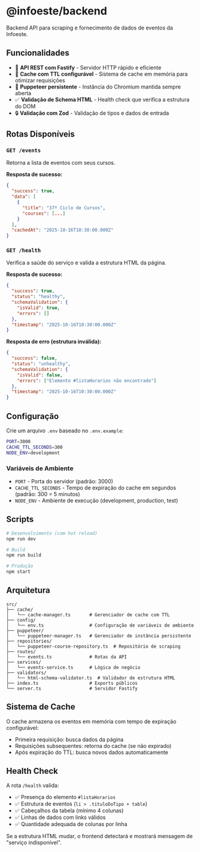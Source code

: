 # @infoeste/backend

Backend API para scraping e fornecimento de dados de eventos da Infoeste.

## Funcionalidades

- 🚀 **API REST com Fastify** - Servidor HTTP rápido e eficiente
- 🔄 **Cache com TTL configurável** - Sistema de cache em memória para otimizar requisições
- 🤖 **Puppeteer persistente** - Instância do Chromium mantida sempre aberta
- ✅ **Validação de Schema HTML** - Health check que verifica a estrutura do DOM
- 🔒 **Validação com Zod** - Validação de tipos e dados de entrada

## Rotas Disponíveis

### `GET /events`

Retorna a lista de eventos com seus cursos.

**Resposta de sucesso:**
```json
{
  "success": true,
  "data": [
    {
      "title": "37º Ciclo de Cursos",
      "courses": [...]
    }
  ],
  "cachedAt": "2025-10-16T10:30:00.000Z"
}
```

### `GET /health`

Verifica a saúde do serviço e valida a estrutura HTML da página.

**Resposta de sucesso:**
```json
{
  "success": true,
  "status": "healthy",
  "schemaValidation": {
    "isValid": true,
    "errors": []
  },
  "timestamp": "2025-10-16T10:30:00.000Z"
}
```

**Resposta de erro (estrutura inválida):**
```json
{
  "success": false,
  "status": "unhealthy",
  "schemaValidation": {
    "isValid": false,
    "errors": ["Elemento #listaHorarios não encontrado"]
  },
  "timestamp": "2025-10-16T10:30:00.000Z"
}
```

## Configuração

Crie um arquivo `.env` baseado no `.env.example`:

```bash
PORT=3000
CACHE_TTL_SECONDS=300
NODE_ENV=development
```

### Variáveis de Ambiente

- `PORT` - Porta do servidor (padrão: 3000)
- `CACHE_TTL_SECONDS` - Tempo de expiração do cache em segundos (padrão: 300 = 5 minutos)
- `NODE_ENV` - Ambiente de execução (development, production, test)

## Scripts

```bash
# Desenvolvimento (com hot reload)
npm run dev

# Build
npm run build

# Produção
npm start
```

## Arquitetura

```
src/
├── cache/
│   └── cache-manager.ts       # Gerenciador de cache com TTL
├── config/
│   └── env.ts                 # Configuração de variáveis de ambiente
├── puppeteer/
│   └── puppeteer-manager.ts   # Gerenciador de instância persistente
├── repositories/
│   └── puppeteer-course-repository.ts  # Repositório de scraping
├── routes/
│   └── events.ts              # Rotas da API
├── services/
│   └── events-service.ts      # Lógica de negócio
├── validators/
│   └── html-schema-validator.ts  # Validador de estrutura HTML
├── index.ts                   # Exports públicos
└── server.ts                  # Servidor Fastify
```

## Sistema de Cache

O cache armazena os eventos em memória com tempo de expiração configurável:

- Primeira requisição: busca dados da página
- Requisições subsequentes: retorna do cache (se não expirado)
- Após expiração do TTL: busca novos dados automaticamente

## Health Check

A rota `/health` valida:

- ✅ Presença do elemento `#listaHorarios`
- ✅ Estrutura de eventos (`li > .tituloDoTipo + table`)
- ✅ Cabeçalhos da tabela (mínimo 4 colunas)
- ✅ Linhas de dados com links válidos
- ✅ Quantidade adequada de colunas por linha

Se a estrutura HTML mudar, o frontend detectará e mostrará mensagem de "serviço indisponível".
